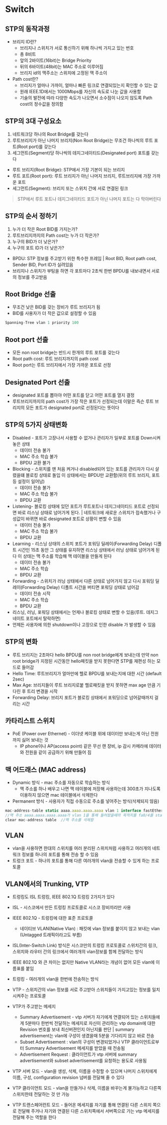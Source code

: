 # Switch

## STP의 동작과정

- 브리지 ID란?
    - 브리지나 스위치가 서로 통신하기 위해 하나씩 가지고 있는 번호
    - 총 8비트
    - 앞의 2바이트(16bit)는 Bridge Priority
    - 뒤의 6바이트(48bit)는 MAC 주소로 이루어짐
    - 브리지 id의 맥주소는 스위치에 고정된 맥 주소이
- Path cost란?
    - 브리지가 얼마나 가까이, 얼마나 빠른 링크로 연결되있는지 확인할 수 있는 값
    - 원래 IEEE.1D에서는 1000Mbps를 자신의 속도로 나눈 값을 사용함
    - 기술의 발전에 따라 다양한 속도가 나오면서 소수점이 나오지 않도록 Path cost의 정수값을 정의함

## STP의 3대 구성요소

1. 네트워크당 하나의 Root Bridge를 갖는다
2. 루트브리지가 아닌 나머지 브리지(Non Root Bridge)는 무조건 하나씩의 루트 포트(Root port)를 갖는다
3. 세그먼트(Segment)당 하나씩의 데지그네이티드(Designated port) 포트를 갖는다
- 루트 브리지(Root Bridge): STP에서 가장 기본이 되는 브리지
- 루트 포트(Root port): 루트 브리지가 아닌 나머지 브리지, 루트브리지에 가장 가까운 포트
- 세그먼트(Segment): 브리지 또는 스위치 간에 서로 연결된 링크

> STP에서 루트 포트나 데지그네이티드 포트가 아닌 나머지 포트는 다 막아버린다
> 

## STP의 순서 정하기

1. 누가 더 작은 Root BID를 가지는가?
2. 루트브리지까지의 Path cost는 누가 더 작은가?
3. 누구의 BID가 더 낮은가?
4. 누구의 포트 ID가 더 낮은가?
- BPDU: STP 정보를 주고받기 위한 특수한 프레임 | Root BID, Root path cost, Sender BID, Port ID가 실려있음
- 브리지나 스위치가 부팅을 하면 각 포트마다 2초씩 한번 BPDU를 내보내면서 서로의 정보를 주고받음

## Root Bridge 선출

- 무조건 낮은 BID를 갖는 장비가 루트 브리지가 됨
- BID를 사용자가 더 작은 값으로 설정할 수 있음

```jsx
Spanning-Tree vlan 1 priority 100
```

## Root port 선출

- 모든 non root bridge는 반드시 한개의 루트 포트를 갖는다
- Root path cost: 루트 브리지까지의 path cost
- Root port는 루트 브리지에서 가장 가까운 포트로 선정

## Designated Port 선출

- designated 포트를 뽑아야 어떤 포트를 닫고 어떤 포트를 열지 결정
- 루트브리지까지의 path cost가 가장 작은 포트가 선정되는데 이말은 즉슨 루트 브리지의 모든 포트가 designated port로 선정된다는 뜻이다

## STP의 5가지 상태변화

- Disabled - 포트가 고장나서 사용할 수 없거나 관리자가 일부로 포트를 Down시켜놓은 상태
    - 데이터 전송 불가
    - MAC 주소 학습 불가
    - BPDU 교환 불가
- Blocking - 스위치를 맨 처음 켜거나 disabled되어 있는 포트를 관리자가 다시 살렸을떄 블로킹 상태로 돌입 이 상태에서는 BPDU만 교환함(위의 루트 브리지, 포트 등 설정이 일어남)
    - 데이터 전송 불가
    - MAC 주소 학습 불가
    - BPDU 교환
- Listening- 블로킹 상태에 있던 포트가 루트포트나 데지그네이티드 포트로 선정되면 바로 리스닝 상태로 넘어가게 된다. | 네트워크에 새로운 스위치가 접속했거나 구성값이 바뀌면 바로 designated 포트로 상황이 변할 수 있음
    - 데이터 전송 불가
    - MAC 주소 학습 불가
    - BPDU 교환
- Learning - 리스닝 상태의 스위치 포트가 포워딩 딜레이(Forwarding Delay) 디폴트 시간인 15초 동안 그 상태를 유지하면 리스닝 상태에서 러닝 상태로 넘어가게 된다 이 상태는 맥 주소를 학습해 맥 테이블을 만들게 된다
    - 데이터 전송 불가
    - MAC 주소 학습
    - BPDU 교환
- Forwarding - 스위치가 러닝 상태에서 다른 상태로 넘어가지 않고 다시 포워딩 딜레이(Forwarding Delay) 디폴트 시간을 버티면 포워딩 상태로 넘어감
    - 데이터 전송 시작
    - MAC 주소 학습
    - BPDU 교환
- 리스닝, 러닝, 포워딩 상태에서는 언제나 블로킹 상태로 변할 수 있음(루트. 데지그네이트 포트에서 탈락하면)
- 언제든 사용자에 의한 shutdown이나 고장으로 인한 disable 가 발생할 수 있음

## STP의 변화

- 루트 브리지는 2초마다 hello BPDU를 non root bridge에게 보내는데 만약 non root bridge가 지정된 시간동안 hello패킷을 받지 못한다면 STP를 재편성 하는 모드로 들어감
- Hello Time: 루트브리지가 얼마만에 헬로 BPDU를 보내는지에 대한 시간 (default 2sec)
- Max Age: 브리지들이 루트 브리지로붙 헬로패킷을 받지 못하면 max age 만큼 기다린 후 트리 변경을 시작
- Forwarding Delay: 브리지 포트가 블로킹 상태에서 포워딩으로 넘어갈때까지 걸리는 시간

## 카타리스트 스위치

- PoE (Power over Ethernet) - 이더넷 케이블 위에 데이터만 보내는게 아닌 전원까지 싫어 보내는 것
    - IP phone이나 AP(access point) 같은 무선 랜 장비, ip 감시 카메라에 데이터와 전원을 같이 공급하기 위해 만들어 짐

## 맥 어드래스 (MAC address)

- Dynamic 방식 - mac 주소를 자동으로 학습하는 방식
    - 맥 주소를 하나 배우고 나면 맥 테이블에 저장해 사용하는데 300초가 지나도록 이용하지 않으면 mac 테이블에서 삭제한다
- Permanent 방식 - 사용자가 직접 수동으로 주소를 넣어주는 방식(삭제되지 않음)

```jsx
mac-address-table static aaaa.aaaa.aaaa.aaaa vlan 1 interface fastEthernet 0/24 
//맥 주소 aaaa.aaaa.aaaa.aaaa가 vlan 1을 통해 들어왔을때의 목적지를 fa0/4를 static으로 구성함
clear mac-address table  //맥 주소를 삭제함
```

## VLAN

- vlan을 사용하면 한대의 스위치를 여러 분리된 스위치처럼 사용하고 여러개의 네트워크 정보를 하나의 포트를 통해 전송 할 수 있음
- 트렁크 포트 - 하나의 포트를 통해 다른 여러개의 vlan을 전송할 수 있게 하는 프로토콜

## VLAN에서의 Trunking, VTP

- 트렁킹도 ISL 트렁킹, IEEE 802.1Q 트렁킹 2가지가 있다
- ISL - 시스코에서 만든 트렁킹 프로토콜로 시스코 장비끼리만 사용
- IEEE 802.1Q - 트렁킹에 대한 표준 프로토콜
    - 네이티브 VLAN(Native Vlan) : 패킷에 vlan 정보를 붙이지 않고 보내는 vlan (Untagged 트래픽이라고도 부름)
- ISL(Inter-Switch Link) 방식은 시스코만의 트렁킹 프로토콜로 스위치간의 링크, 스위치와 라우터 간의 링크에서 여러개의 vlan정보를 함께 전달하는 방식
- IEEE 802.1Q 와 큰 차이는 없지만 Native VLAN라는 개념이 없어 모든 vlan에 이름표를 붙임
- 트렁킹 - 여러개의 vlan을 한번에 전송하는 방식
- VTP - 스위치간의 vlan 정보를 서로 주고받아 스위치들이 가지고있는 정보를 일치시켜주는 프로토콜
- VTP가 주고받는 메세지
    - Summary Advertisement - vtp 서버가 자기에게 연결되어 있는 스위치들에게 5분마다 한번씩 전달하는 메세지로 자신이 관리하는 vtp domain에 대한 Revision 번호를 보내 최신버젼인지 아닌지릃 판단 | summary advertisement는 vlan에 구성이 생겼을때 5분을 기다리지 않고 바로 전송
    - Subset Advertisement : vlan의 구성이 변경되었거나 VTP 클라이언트로부터 Summary Advertisement 메세지를 받았을 때 전송됨
    - Advertisement Request : 클라이언트가 vtp 서버에 summary advertisement와 subset advertisement를 요청하는 용도로 사용됨
    
- VTP 서버 모드 - vlan을 생성, 삭제, 이름을 수정할 수 있으며 나머지 스위치에게 이름, 구성, configuration revision 넘버를 전달해 줄 수 있다
- VTP 클라이언트 모드 - vlan을 만들거나 삭제, 이름을 바꾸는게 불가능하고 다른쪽 스위치한테 전달하는 것 만 가능
- VTP 트랜스페어런트 모드 - 들어온 메세지를 자기를 통해 연결된 다른 스위치 쪽으로 전달해 주거나 자기와 연결된 다른 스위치쪽에서 서버쪽으로 가는 vtp 메세지를 전달해 주는 역할을 한다